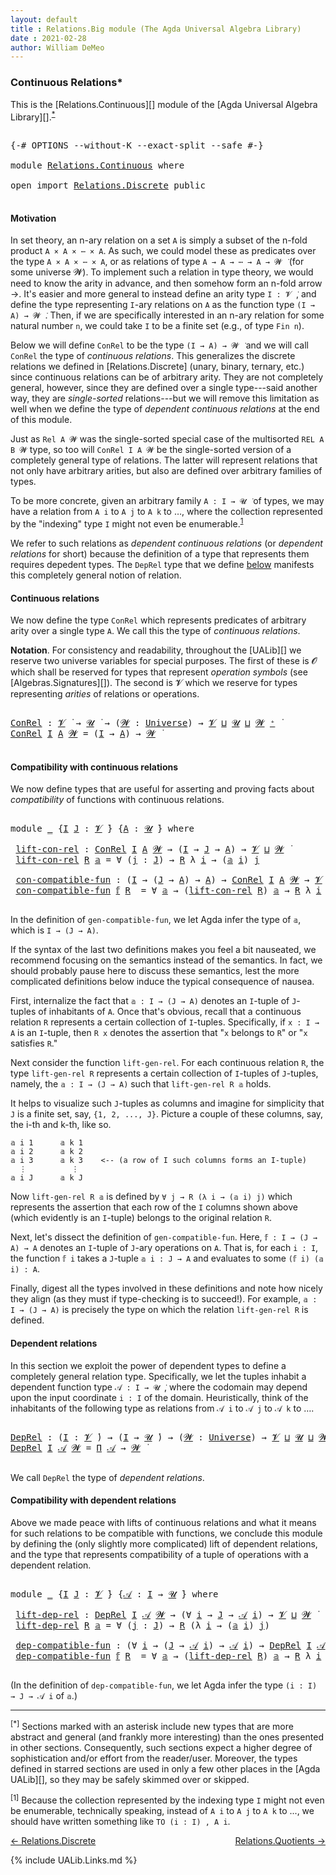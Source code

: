 ```yaml
---
layout: default
title : Relations.Big module (The Agda Universal Algebra Library)
date : 2021-02-28
author: William DeMeo
---
```


### <a id="continuous-relations">Continuous Relations*</a>

This is the [Relations.Continuous][] module of the [Agda Universal Algebra Library][].<sup>[*](Relations.Continuous.html#fn0)</sup>

<pre class="Agda">

<a id="339" class="Symbol">{-#</a> <a id="343" class="Keyword">OPTIONS</a> <a id="351" class="Pragma">--without-K</a> <a id="363" class="Pragma">--exact-split</a> <a id="377" class="Pragma">--safe</a> <a id="384" class="Symbol">#-}</a>

<a id="389" class="Keyword">module</a> <a id="396" href="Relations.Continuous.html" class="Module">Relations.Continuous</a> <a id="417" class="Keyword">where</a>

<a id="424" class="Keyword">open</a> <a id="429" class="Keyword">import</a> <a id="436" href="Relations.Discrete.html" class="Module">Relations.Discrete</a> <a id="455" class="Keyword">public</a>

</pre>

#### <a id="motivation">Motivation</a>
In set theory, an n-ary relation on a set `A` is simply a subset of the n-fold product `A × A × ⋯ × A`.  As such, we could model these as predicates over the type `A × A × ⋯ × A`, or as relations of type `A → A → ⋯ → A → 𝓦 ̇` (for some universe 𝓦).  To implement such a relation in type theory, we would need to know the arity in advance, and then somehow form an n-fold arrow →.  It's easier and more general to instead define an arity type `I : 𝓥 ̇`, and define the type representing `I`-ary relations on `A` as the function type `(I → A) → 𝓦 ̇`.  Then, if we are specifically interested in an n-ary relation for some natural number `n`, we could take `I` to be a finite set (e.g., of type `Fin n`).

Below we will define `ConRel` to be the type `(I → A) → 𝓦 ̇` and we will call `ConRel` the type of *continuous relations*.  This generalizes the discrete relations we defined in [Relations.Discrete] (unary, binary, ternary, etc.) since continuous relations can be of arbitrary arity.  They are not completely general, however, since they are defined over a single type---said another way, they are *single-sorted* relations---but we will remove this limitation as well when we define the type of *dependent continuous relations* at the end of this module.

Just as `Rel A 𝓦` was the single-sorted special case of the multisorted `REL A B 𝓦` type, so too will `ConRel I A 𝓦` be the single-sorted version of a completely general type of relations. The latter will represent relations that not only have arbitrary arities, but also are defined over arbitrary families of types.

To be more concrete, given an arbitrary family `A : I → 𝓤 ̇` of types, we may have a relation from `A i` to `A j` to `A k` to …, where the collection represented by the "indexing" type `I` might not even be enumerable.<sup>[1](Relations.Continuous.html#fn1)</sup>

We refer to such relations as *dependent continuous relations* (or *dependent relations* for short) because the definition of a type that represents them requires depedent types.  The `DepRel` type that we define [below](Relations.Continuous.html#dependent-relations) manifests this completely general notion of relation.

#### <a id="continuous-relations">Continuous relations</a>

We now define the type `ConRel` which represents predicates of arbitrary arity over a single type `A`. We call this the type of *continuous relations*.

**Notation**. For consistency and readability, throughout the [UALib][] we reserve two universe variables for special purposes.  The first of these is 𝓞 which shall be reserved for types that represent *operation symbols* (see [Algebras.Signatures][]). The second is 𝓥 which we reserve for types representing *arities* of relations or operations.

<pre class="Agda">

<a id="ConRel"></a><a id="3256" href="Relations.Continuous.html#3256" class="Function">ConRel</a> <a id="3263" class="Symbol">:</a> <a id="3265" href="Universes.html#262" class="Generalizable">𝓥</a> <a id="3267" href="Universes.html#403" class="Function Operator">̇</a> <a id="3269" class="Symbol">→</a> <a id="3271" href="Universes.html#260" class="Generalizable">𝓤</a> <a id="3273" href="Universes.html#403" class="Function Operator">̇</a> <a id="3275" class="Symbol">→</a> <a id="3277" class="Symbol">(</a><a id="3278" href="Relations.Continuous.html#3278" class="Bound">𝓦</a> <a id="3280" class="Symbol">:</a> <a id="3282" href="Agda.Primitive.html#423" class="Postulate">Universe</a><a id="3290" class="Symbol">)</a> <a id="3292" class="Symbol">→</a> <a id="3294" href="Universes.html#262" class="Generalizable">𝓥</a> <a id="3296" href="Agda.Primitive.html#636" class="Primitive Operator">⊔</a> <a id="3298" href="Universes.html#260" class="Generalizable">𝓤</a> <a id="3300" href="Agda.Primitive.html#636" class="Primitive Operator">⊔</a> <a id="3302" href="Relations.Continuous.html#3278" class="Bound">𝓦</a> <a id="3304" href="Agda.Primitive.html#606" class="Primitive Operator">⁺</a> <a id="3306" href="Universes.html#403" class="Function Operator">̇</a>
<a id="3308" href="Relations.Continuous.html#3256" class="Function">ConRel</a> <a id="3315" href="Relations.Continuous.html#3315" class="Bound">I</a> <a id="3317" href="Relations.Continuous.html#3317" class="Bound">A</a> <a id="3319" href="Relations.Continuous.html#3319" class="Bound">𝓦</a> <a id="3321" class="Symbol">=</a> <a id="3323" class="Symbol">(</a><a id="3324" href="Relations.Continuous.html#3315" class="Bound">I</a> <a id="3326" class="Symbol">→</a> <a id="3328" href="Relations.Continuous.html#3317" class="Bound">A</a><a id="3329" class="Symbol">)</a> <a id="3331" class="Symbol">→</a> <a id="3333" href="Relations.Continuous.html#3319" class="Bound">𝓦</a> <a id="3335" href="Universes.html#403" class="Function Operator">̇</a>

</pre>


#### <a id="compatibility-with-continuous-relations">Compatibility with continuous relations</a>

We now define types that are useful for asserting and proving facts about *compatibility* of functions with continuous relations.

<pre class="Agda">

<a id="3594" class="Keyword">module</a> <a id="3601" href="Relations.Continuous.html#3601" class="Module">_</a> <a id="3603" class="Symbol">{</a><a id="3604" href="Relations.Continuous.html#3604" class="Bound">I</a> <a id="3606" href="Relations.Continuous.html#3606" class="Bound">J</a> <a id="3608" class="Symbol">:</a> <a id="3610" href="Universes.html#262" class="Generalizable">𝓥</a> <a id="3612" href="Universes.html#403" class="Function Operator">̇</a><a id="3613" class="Symbol">}</a> <a id="3615" class="Symbol">{</a><a id="3616" href="Relations.Continuous.html#3616" class="Bound">A</a> <a id="3618" class="Symbol">:</a> <a id="3620" href="Universes.html#260" class="Generalizable">𝓤</a> <a id="3622" href="Universes.html#403" class="Function Operator">̇</a><a id="3623" class="Symbol">}</a> <a id="3625" class="Keyword">where</a>

 <a id="3633" href="Relations.Continuous.html#3633" class="Function">lift-con-rel</a> <a id="3646" class="Symbol">:</a> <a id="3648" href="Relations.Continuous.html#3256" class="Function">ConRel</a> <a id="3655" href="Relations.Continuous.html#3604" class="Bound">I</a> <a id="3657" href="Relations.Continuous.html#3616" class="Bound">A</a> <a id="3659" href="Universes.html#264" class="Generalizable">𝓦</a> <a id="3661" class="Symbol">→</a> <a id="3663" class="Symbol">(</a><a id="3664" href="Relations.Continuous.html#3604" class="Bound">I</a> <a id="3666" class="Symbol">→</a> <a id="3668" href="Relations.Continuous.html#3606" class="Bound">J</a> <a id="3670" class="Symbol">→</a> <a id="3672" href="Relations.Continuous.html#3616" class="Bound">A</a><a id="3673" class="Symbol">)</a> <a id="3675" class="Symbol">→</a> <a id="3677" href="Relations.Continuous.html#3610" class="Bound">𝓥</a> <a id="3679" href="Agda.Primitive.html#636" class="Primitive Operator">⊔</a> <a id="3681" href="Universes.html#264" class="Generalizable">𝓦</a> <a id="3683" href="Universes.html#403" class="Function Operator">̇</a>
 <a id="3686" href="Relations.Continuous.html#3633" class="Function">lift-con-rel</a> <a id="3699" href="Relations.Continuous.html#3699" class="Bound">R</a> <a id="3701" href="Relations.Continuous.html#3701" class="Bound">𝕒</a> <a id="3703" class="Symbol">=</a> <a id="3705" class="Symbol">∀</a> <a id="3707" class="Symbol">(</a><a id="3708" href="Relations.Continuous.html#3708" class="Bound">j</a> <a id="3710" class="Symbol">:</a> <a id="3712" href="Relations.Continuous.html#3606" class="Bound">J</a><a id="3713" class="Symbol">)</a> <a id="3715" class="Symbol">→</a> <a id="3717" href="Relations.Continuous.html#3699" class="Bound">R</a> <a id="3719" class="Symbol">λ</a> <a id="3721" href="Relations.Continuous.html#3721" class="Bound">i</a> <a id="3723" class="Symbol">→</a> <a id="3725" class="Symbol">(</a><a id="3726" href="Relations.Continuous.html#3701" class="Bound">𝕒</a> <a id="3728" href="Relations.Continuous.html#3721" class="Bound">i</a><a id="3729" class="Symbol">)</a> <a id="3731" href="Relations.Continuous.html#3708" class="Bound">j</a>

 <a id="3735" href="Relations.Continuous.html#3735" class="Function">con-compatible-fun</a> <a id="3754" class="Symbol">:</a> <a id="3756" class="Symbol">(</a><a id="3757" href="Relations.Continuous.html#3604" class="Bound">I</a> <a id="3759" class="Symbol">→</a> <a id="3761" class="Symbol">(</a><a id="3762" href="Relations.Continuous.html#3606" class="Bound">J</a> <a id="3764" class="Symbol">→</a> <a id="3766" href="Relations.Continuous.html#3616" class="Bound">A</a><a id="3767" class="Symbol">)</a> <a id="3769" class="Symbol">→</a> <a id="3771" href="Relations.Continuous.html#3616" class="Bound">A</a><a id="3772" class="Symbol">)</a> <a id="3774" class="Symbol">→</a> <a id="3776" href="Relations.Continuous.html#3256" class="Function">ConRel</a> <a id="3783" href="Relations.Continuous.html#3604" class="Bound">I</a> <a id="3785" href="Relations.Continuous.html#3616" class="Bound">A</a> <a id="3787" href="Universes.html#264" class="Generalizable">𝓦</a> <a id="3789" class="Symbol">→</a> <a id="3791" href="Relations.Continuous.html#3610" class="Bound">𝓥</a> <a id="3793" href="Agda.Primitive.html#636" class="Primitive Operator">⊔</a> <a id="3795" href="Relations.Continuous.html#3620" class="Bound">𝓤</a> <a id="3797" href="Agda.Primitive.html#636" class="Primitive Operator">⊔</a> <a id="3799" href="Universes.html#264" class="Generalizable">𝓦</a> <a id="3801" href="Universes.html#403" class="Function Operator">̇</a>
 <a id="3804" href="Relations.Continuous.html#3735" class="Function">con-compatible-fun</a> <a id="3823" href="Relations.Continuous.html#3823" class="Bound">𝕗</a> <a id="3825" href="Relations.Continuous.html#3825" class="Bound">R</a>  <a id="3828" class="Symbol">=</a> <a id="3830" class="Symbol">∀</a> <a id="3832" href="Relations.Continuous.html#3832" class="Bound">𝕒</a> <a id="3834" class="Symbol">→</a> <a id="3836" class="Symbol">(</a><a id="3837" href="Relations.Continuous.html#3633" class="Function">lift-con-rel</a> <a id="3850" href="Relations.Continuous.html#3825" class="Bound">R</a><a id="3851" class="Symbol">)</a> <a id="3853" href="Relations.Continuous.html#3832" class="Bound">𝕒</a> <a id="3855" class="Symbol">→</a> <a id="3857" href="Relations.Continuous.html#3825" class="Bound">R</a> <a id="3859" class="Symbol">λ</a> <a id="3861" href="Relations.Continuous.html#3861" class="Bound">i</a> <a id="3863" class="Symbol">→</a> <a id="3865" class="Symbol">(</a><a id="3866" href="Relations.Continuous.html#3823" class="Bound">𝕗</a> <a id="3868" href="Relations.Continuous.html#3861" class="Bound">i</a><a id="3869" class="Symbol">)</a> <a id="3871" class="Symbol">(</a><a id="3872" href="Relations.Continuous.html#3832" class="Bound">𝕒</a> <a id="3874" href="Relations.Continuous.html#3861" class="Bound">i</a><a id="3875" class="Symbol">)</a>

</pre>

In the definition of `gen-compatible-fun`, we let Agda infer the type of `𝕒`, which is `I → (J → A)`.

If the syntax of the last two definitions makes you feel a bit nauseated, we recommend focusing on the semantics instead of the semantics.  In fact, we should probably pause here to discuss these semantics, lest the more complicated definitions below induce the typical consequence of nausea.

First, internalize the fact that `𝕒 : I → (J → A)` denotes an `I`-tuple of `J`-tuples of inhabitants of `A`. Once that's obvious, recall that a continuous relation `R` represents a certain collection of `I`-tuples. Specifically, if `x : I → A` is an `I`-tuple, then `R x` denotes the assertion that "`x` belongs to `R`" or "`x` satisfies `R`."

Next consider the function `lift-gen-rel`.  For each continuous relation `R`, the type `lift-gen-rel R` represents a certain collection of `I`-tuples of `J`-tuples, namely, the `𝕒 : I → (J → A)` such that `lift-gen-rel R 𝕒` holds.

It helps to visualize such `J`-tuples as columns and imagine for simplicity that `J` is a finite set, say, `{1, 2, ..., J}`.  Picture a couple of these columns, say, the i-th and k-th, like so.

```
𝕒 i 1      𝕒 k 1
𝕒 i 2      𝕒 k 2
𝕒 i 3      𝕒 k 3    <-- (a row of I such columns forms an I-tuple)
  ⋮          ⋮
𝕒 i J      𝕒 k J
```

Now `lift-gen-rel R 𝕒` is defined by `∀ j → R (λ i → (𝕒 i) j)` which represents the assertion that each row of the `I` columns shown above (which evidently is an `I`-tuple) belongs to the original relation `R`.

Next, let's dissect the definition of `gen-compatible-fun`.  Here, `𝕗 : I → (J → A) → A` denotes an `I`-tuple of `J`-ary operations on `A`.  That is, for each `i : I`, the function `𝕗 i` takes a `J`-tuple `𝕒 i : J → A` and evaluates to some `(𝕗 i) (𝕒 i) : A`.

Finally, digest all the types involved in these definitions and note how nicely they align (as they must if type-checking is to succeed!).  For example, `𝕒 : I → (J → A)` is precisely the type on which the relation `lift-gen-rel R` is defined.


#### <a id="dependent-relations">Dependent relations</a>

In this section we exploit the power of dependent types to define a completely general relation type.  Specifically, we let the tuples inhabit a dependent function type `𝒜 : I → 𝓤 ̇`, where the codomain may depend upon the input coordinate `i : I` of the domain. Heuristically, think of the inhabitants of the following type as relations from `𝒜 i` to `𝒜 j` to `𝒜 k` to ….

<pre class="Agda">

<a id="DepRel"></a><a id="6366" href="Relations.Continuous.html#6366" class="Function">DepRel</a> <a id="6373" class="Symbol">:</a> <a id="6375" class="Symbol">(</a><a id="6376" href="Relations.Continuous.html#6376" class="Bound">I</a> <a id="6378" class="Symbol">:</a> <a id="6380" href="Universes.html#262" class="Generalizable">𝓥</a> <a id="6382" href="Universes.html#403" class="Function Operator">̇</a><a id="6383" class="Symbol">)</a> <a id="6385" class="Symbol">→</a> <a id="6387" class="Symbol">(</a><a id="6388" href="Relations.Continuous.html#6376" class="Bound">I</a> <a id="6390" class="Symbol">→</a> <a id="6392" href="Universes.html#260" class="Generalizable">𝓤</a> <a id="6394" href="Universes.html#403" class="Function Operator">̇</a><a id="6395" class="Symbol">)</a> <a id="6397" class="Symbol">→</a> <a id="6399" class="Symbol">(</a><a id="6400" href="Relations.Continuous.html#6400" class="Bound">𝓦</a> <a id="6402" class="Symbol">:</a> <a id="6404" href="Agda.Primitive.html#423" class="Postulate">Universe</a><a id="6412" class="Symbol">)</a> <a id="6414" class="Symbol">→</a> <a id="6416" href="Universes.html#262" class="Generalizable">𝓥</a> <a id="6418" href="Agda.Primitive.html#636" class="Primitive Operator">⊔</a> <a id="6420" href="Universes.html#260" class="Generalizable">𝓤</a> <a id="6422" href="Agda.Primitive.html#636" class="Primitive Operator">⊔</a> <a id="6424" href="Relations.Continuous.html#6400" class="Bound">𝓦</a> <a id="6426" href="Agda.Primitive.html#606" class="Primitive Operator">⁺</a> <a id="6428" href="Universes.html#403" class="Function Operator">̇</a>
<a id="6430" href="Relations.Continuous.html#6366" class="Function">DepRel</a> <a id="6437" href="Relations.Continuous.html#6437" class="Bound">I</a> <a id="6439" href="Relations.Continuous.html#6439" class="Bound">𝒜</a> <a id="6441" href="Relations.Continuous.html#6441" class="Bound">𝓦</a> <a id="6443" class="Symbol">=</a> <a id="6445" href="MGS-MLTT.html#3562" class="Function">Π</a> <a id="6447" href="Relations.Continuous.html#6439" class="Bound">𝒜</a> <a id="6449" class="Symbol">→</a> <a id="6451" href="Relations.Continuous.html#6441" class="Bound">𝓦</a> <a id="6453" href="Universes.html#403" class="Function Operator">̇</a>

</pre>

We call `DepRel` the type of *dependent relations*.

#### <a id="compatibility-with-dependent-relations">Compatibility with dependent relations</a>

Above we made peace with lifts of continuous relations and what it means for such relations to be compatible with functions, we conclude this module by defining the (only slightly more complicated) lift of dependent relations, and the type that represents compatibility of a tuple of operations with a dependent relation.

<pre class="Agda">

<a id="6954" class="Keyword">module</a> <a id="6961" href="Relations.Continuous.html#6961" class="Module">_</a> <a id="6963" class="Symbol">{</a><a id="6964" href="Relations.Continuous.html#6964" class="Bound">I</a> <a id="6966" href="Relations.Continuous.html#6966" class="Bound">J</a> <a id="6968" class="Symbol">:</a> <a id="6970" href="Universes.html#262" class="Generalizable">𝓥</a> <a id="6972" href="Universes.html#403" class="Function Operator">̇</a><a id="6973" class="Symbol">}</a> <a id="6975" class="Symbol">{</a><a id="6976" href="Relations.Continuous.html#6976" class="Bound">𝒜</a> <a id="6978" class="Symbol">:</a> <a id="6980" href="Relations.Continuous.html#6964" class="Bound">I</a> <a id="6982" class="Symbol">→</a> <a id="6984" href="Universes.html#260" class="Generalizable">𝓤</a> <a id="6986" href="Universes.html#403" class="Function Operator">̇</a><a id="6987" class="Symbol">}</a> <a id="6989" class="Keyword">where</a>

 <a id="6997" href="Relations.Continuous.html#6997" class="Function">lift-dep-rel</a> <a id="7010" class="Symbol">:</a> <a id="7012" href="Relations.Continuous.html#6366" class="Function">DepRel</a> <a id="7019" href="Relations.Continuous.html#6964" class="Bound">I</a> <a id="7021" href="Relations.Continuous.html#6976" class="Bound">𝒜</a> <a id="7023" href="Universes.html#264" class="Generalizable">𝓦</a> <a id="7025" class="Symbol">→</a> <a id="7027" class="Symbol">(∀</a> <a id="7030" href="Relations.Continuous.html#7030" class="Bound">i</a> <a id="7032" class="Symbol">→</a> <a id="7034" href="Relations.Continuous.html#6966" class="Bound">J</a> <a id="7036" class="Symbol">→</a> <a id="7038" href="Relations.Continuous.html#6976" class="Bound">𝒜</a> <a id="7040" href="Relations.Continuous.html#7030" class="Bound">i</a><a id="7041" class="Symbol">)</a> <a id="7043" class="Symbol">→</a> <a id="7045" href="Relations.Continuous.html#6970" class="Bound">𝓥</a> <a id="7047" href="Agda.Primitive.html#636" class="Primitive Operator">⊔</a> <a id="7049" href="Universes.html#264" class="Generalizable">𝓦</a> <a id="7051" href="Universes.html#403" class="Function Operator">̇</a>
 <a id="7054" href="Relations.Continuous.html#6997" class="Function">lift-dep-rel</a> <a id="7067" href="Relations.Continuous.html#7067" class="Bound">R</a> <a id="7069" href="Relations.Continuous.html#7069" class="Bound">𝕒</a> <a id="7071" class="Symbol">=</a> <a id="7073" class="Symbol">∀</a> <a id="7075" class="Symbol">(</a><a id="7076" href="Relations.Continuous.html#7076" class="Bound">j</a> <a id="7078" class="Symbol">:</a> <a id="7080" href="Relations.Continuous.html#6966" class="Bound">J</a><a id="7081" class="Symbol">)</a> <a id="7083" class="Symbol">→</a> <a id="7085" href="Relations.Continuous.html#7067" class="Bound">R</a> <a id="7087" class="Symbol">(λ</a> <a id="7090" href="Relations.Continuous.html#7090" class="Bound">i</a> <a id="7092" class="Symbol">→</a> <a id="7094" class="Symbol">(</a><a id="7095" href="Relations.Continuous.html#7069" class="Bound">𝕒</a> <a id="7097" href="Relations.Continuous.html#7090" class="Bound">i</a><a id="7098" class="Symbol">)</a> <a id="7100" href="Relations.Continuous.html#7076" class="Bound">j</a><a id="7101" class="Symbol">)</a>

 <a id="7105" href="Relations.Continuous.html#7105" class="Function">dep-compatible-fun</a> <a id="7124" class="Symbol">:</a> <a id="7126" class="Symbol">(∀</a> <a id="7129" href="Relations.Continuous.html#7129" class="Bound">i</a> <a id="7131" class="Symbol">→</a> <a id="7133" class="Symbol">(</a><a id="7134" href="Relations.Continuous.html#6966" class="Bound">J</a> <a id="7136" class="Symbol">→</a> <a id="7138" href="Relations.Continuous.html#6976" class="Bound">𝒜</a> <a id="7140" href="Relations.Continuous.html#7129" class="Bound">i</a><a id="7141" class="Symbol">)</a> <a id="7143" class="Symbol">→</a> <a id="7145" href="Relations.Continuous.html#6976" class="Bound">𝒜</a> <a id="7147" href="Relations.Continuous.html#7129" class="Bound">i</a><a id="7148" class="Symbol">)</a> <a id="7150" class="Symbol">→</a> <a id="7152" href="Relations.Continuous.html#6366" class="Function">DepRel</a> <a id="7159" href="Relations.Continuous.html#6964" class="Bound">I</a> <a id="7161" href="Relations.Continuous.html#6976" class="Bound">𝒜</a> <a id="7163" href="Universes.html#264" class="Generalizable">𝓦</a> <a id="7165" class="Symbol">→</a> <a id="7167" href="Relations.Continuous.html#6970" class="Bound">𝓥</a> <a id="7169" href="Agda.Primitive.html#636" class="Primitive Operator">⊔</a> <a id="7171" href="Relations.Continuous.html#6984" class="Bound">𝓤</a> <a id="7173" href="Agda.Primitive.html#636" class="Primitive Operator">⊔</a> <a id="7175" href="Universes.html#264" class="Generalizable">𝓦</a> <a id="7177" href="Universes.html#403" class="Function Operator">̇</a>
 <a id="7180" href="Relations.Continuous.html#7105" class="Function">dep-compatible-fun</a> <a id="7199" href="Relations.Continuous.html#7199" class="Bound">𝕗</a> <a id="7201" href="Relations.Continuous.html#7201" class="Bound">R</a>  <a id="7204" class="Symbol">=</a> <a id="7206" class="Symbol">∀</a> <a id="7208" href="Relations.Continuous.html#7208" class="Bound">𝕒</a> <a id="7210" class="Symbol">→</a> <a id="7212" class="Symbol">(</a><a id="7213" href="Relations.Continuous.html#6997" class="Function">lift-dep-rel</a> <a id="7226" href="Relations.Continuous.html#7201" class="Bound">R</a><a id="7227" class="Symbol">)</a> <a id="7229" href="Relations.Continuous.html#7208" class="Bound">𝕒</a> <a id="7231" class="Symbol">→</a> <a id="7233" href="Relations.Continuous.html#7201" class="Bound">R</a> <a id="7235" class="Symbol">λ</a> <a id="7237" href="Relations.Continuous.html#7237" class="Bound">i</a> <a id="7239" class="Symbol">→</a> <a id="7241" class="Symbol">(</a><a id="7242" href="Relations.Continuous.html#7199" class="Bound">𝕗</a> <a id="7244" href="Relations.Continuous.html#7237" class="Bound">i</a><a id="7245" class="Symbol">)(</a><a id="7247" href="Relations.Continuous.html#7208" class="Bound">𝕒</a> <a id="7249" href="Relations.Continuous.html#7237" class="Bound">i</a><a id="7250" class="Symbol">)</a>

</pre>

(In the definition of `dep-compatible-fun`, we let Agda infer the type `(i : I) → J → 𝒜 i` of `𝕒`.)


--------------------------------------

<sup>[*]</sup><span class="footnote" id="fn0"> Sections marked with an asterisk include new types that are more abstract and general (and frankly more interesting) than the ones presented in other sections.  Consequently, such sections expect a higher degree of sophistication and/or effort from the reader/user. Moreover, the types defined in starred sections are used in only a few other places in the [Agda UALib][], so they may be safely skimmed over or skipped.</span>

<sup>[1]</sup><span class="footnote" id="fn1"> Because the collection represented by the indexing type `I` might not even be enumerable, technically speaking, instead of `A i` to `A j` to `A k` to ..., we should have written something like `TO (i : I) , A i`.</span>


<p></p>

[← Relations.Discrete](Relations.Discrete.html)
<span style="float:right;">[Relations.Quotients →](Relations.Quotients.html)</span>

{% include UALib.Links.md %}
